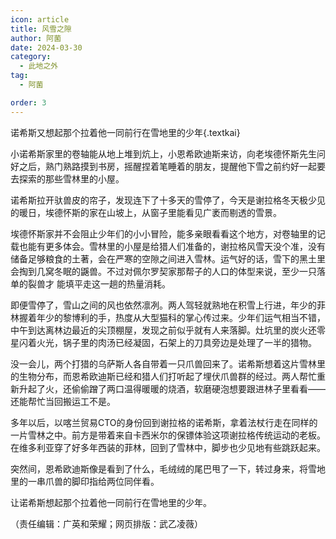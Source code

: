 ```yaml
---
icon: article
title: 风雪之隙
author: 阿菌
date: 2024-03-30
category:
  - 此地之外
tag:
  - 阿菌

order: 3
---
```


诺希斯又想起那个拉着他一同前行在雪地里的少年{.textkai}

<!-- more -->

小诺希斯家里的卷轴能从地上堆到炕上，小恩希欧迪斯来访，向老埃德怀斯先生问好之后，熟门熟路摸到书房，摇醒捏着笔睡着的朋友，提醒他下雪之前约好一起要去探索的那些雪林里的小屋。

诺希斯拉开驮兽皮的帘子，发现连下了十多天的雪停了，今天是谢拉格冬天极少见的暖日，埃德怀斯的家在山坡上，从窗子里能看见广袤而剔透的雪景。

埃德怀斯家并不会阻止少年们的小小冒险，能多亲眼看看这个地方，对卷轴里的记载也能有更多体会。雪林里的小屋是给猎人们准备的，谢拉格风雪天没个准，没有储备足够粮食的土著，会在严寒的空隙之间进入雪林。运气好的话，雪下的黑土里会掏到几窝冬眠的鼷兽。不过对佩尔罗契家那帮子的人口的体型来说，至少一只落单的裂兽才  能填平走这一趟的热量消耗。

即便雪停了，雪山之间的风也依然凛冽。两人驾轻就熟地在积雪上行进，年少的菲林握着年少的黎博利的手，热度从大型猫科的掌心传过来。少年们运气相当不错，中午到达离林边最近的尖顶棚屋，发现之前似乎就有人来落脚。灶坑里的炭火还零星闪着火光，锅子里的肉汤已经凝固，石架上的刀具旁边是处理了一半的猎物。

没一会儿，两个打猎的乌萨斯人各自带着一只爪兽回来了。诺希斯想着这片雪林里的生物分布，而恩希欧迪斯已经和猎人们打听起了埋伏爪兽群的经过。两人帮忙重新升起了火，还偷偷蹭了两口温得暖暖的烧酒，软磨硬泡想要跟进林子里看看——还能帮忙当回搬运工不是。

多年以后，以喀兰贸易CTO的身份回到谢拉格的诺希斯，拿着法杖行走在同样的一片雪林之中。前方是带着来自卡西米尔的保镖体验这项谢拉格传统运动的老板。在维多利亚穿了好多年西装的菲林，回到了雪林中，脚步也少见地有些跳跃起来。

突然间，恩希欧迪斯像是看到了什么，毛绒绒的尾巴甩了一下，转过身来，将雪地里的一串爪兽的脚印指给两位同伴看。

让诺希斯想起那个拉着他一同前行在雪地里的少年。<eod />

（责任编辑：广英和荣耀；网页排版：武乙凌薇）

<FakeAds />